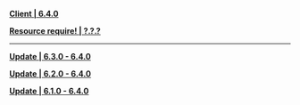 **[Client | 6.4.0](https://d2wztyirwsuyyo.cloudfront.net/ptpublic/bh3_global/20230210215713_lTSsw7jpbqxD15t1/BH3_v6.4.0_5383b5abf840.7z)**

**[Resource require! | ?.?.?](https://webstatic-sea.hoyoverse.com/upload/static-resource/2021/12/23/fac986b82c31f75c0820803748a74af4_6387557389624353771.zip)**

---

**[Update | 6.3.0 - 6.4.0](?)**

**[Update | 6.2.0 - 6.4.0](?)**

**[Update | 6.1.0 - 6.4.0](?)**
